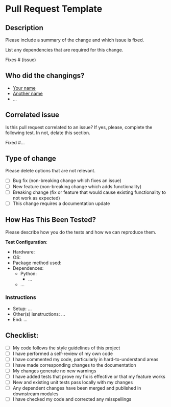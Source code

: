 # Pull Request Template

## Description

Please include a summary of the change and which issue is fixed.

List any dependencies that are required for this change.

Fixes # (issue)

## Who did the changings?
 - [Your name](@your_github_tag)
 - [Another name](@github_tag)
 - ...

## Correlated issue
Is this pull request correlated to an issue? If yes, please, complete the following test. In not, delate this section.

Fixed #...

## Type of change

Please delete options that are not relevant.

- [ ] Bug fix (non-breaking change which fixes an issue)
- [ ] New feature (non-breaking change which adds functionality)
- [ ] Breaking change (fix or feature that would cause existing functionality to not work as expected)
- [ ] This change requires a documentation update

## How Has This Been Tested?

Please describe how you do the tests and how we can reproduce them.

**Test Configuration**:
 - Hardware:
 - OS:
 - Package method used:
 - Dependences:
   - Python:
     - ...
   - ...

### Instructions

 - Setup: ...
 - Other(s) isnstructions: ...
 - End: ...

## Checklist:

- [ ] My code follows the style guidelines of this project
- [ ] I have performed a self-review of my own code
- [ ] I have commented my code, particularly in hard-to-understand areas
- [ ] I have made corresponding changes to the documentation
- [ ] My changes generate no new warnings
- [ ] I have added tests that prove my fix is effective or that my feature works
- [ ] New and existing unit tests pass locally with my changes
- [ ] Any dependent changes have been merged and published in downstream modules
- [ ] I have checked my code and corrected any misspellings
